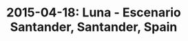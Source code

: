 ---
layout: show
title: '2015-04-18: Luna - Escenario Santander, Santander, Spain'
name: 2015-04-18-luna-escenario-santander-santander-spain
artist-name: 'Luna'
show-venue: 'Escenario Santander, Santander, Spain'
show-setlist: [
  "Slide",
  "Chinatown",
  "Sideshow by the Seashore",
  "Cindy Tastes of Barbecue",
  "Bobby Peru",
  "Tracy I Love You",
  "Tiger Lily",
  "Friendly Advice",
  "California (All the Way)",
  "Bewitched",
  "Moon Palace",
  "Time to Quit",
  "23 Minutes in Brussels",
  "[encore]",
  "Ride Into the Sun",
  "Indian Summer",
  "[encore]",
  "Slash Your Tires"
  ]
setlist-source: 'https://www.flickr.com/photos/city_kitty/17005570610/'
show-date: 2015-04-18
show-radio: 
show-lastfm: 
show-cancelled: 
performers: [
  "Dean Wareham - guitar/vocals",
  "Sean Eden - guitar/vocals",
  "Lee Wall - drums",
  "Britta Phillips - bass/vocals"
  ]
facebook-event-url: 
show-poster-url: 'http://media.fullofwishes.co.uk/02-luna/pictures/luna-tour-spain-2015.jpg'
show-ticket-url: 
show-venue-website: 
show-additional: 
---
